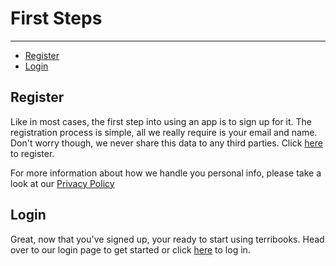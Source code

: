 # First Steps

---

-   [Register](#register)
-   [Login](#login)

<a name="register"></a>

## Register

Like in most cases, the first step into using an app is to sign up for it. The registration process is simple, all we really require is your email and name. Don't worry though, we never share this data to any third parties. Click <a class="text-indigo-600" href="/register" target="blank">here</a> to register.

<larecipe-card class="is-primary rounded-lg shadow">
    For more information about how we handle you personal info, please take a look at our <a href="/privacy-policy" class="font-bold" target="_blank"></i> Privacy Policy</a>
</larecipe-card>

<a name="login"></a>

## Login

Great, now that you've signed up, your ready to start using terribooks. Head over to our login page to get started or click <a class="text-indigo-600" href="/login" target="blank">here</a> to log in.
